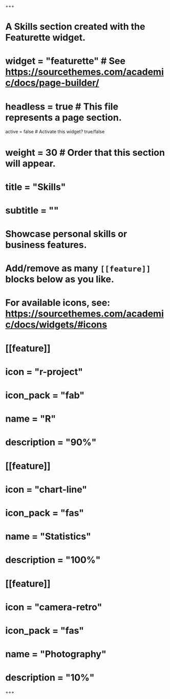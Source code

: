 +++
# A Skills section created with the Featurette widget.
# widget = "featurette"  # See https://sourcethemes.com/academic/docs/page-builder/
# headless = true  # This file represents a page section.
active = false  # Activate this widget? true/false
# weight = 30  # Order that this section will appear.

# title = "Skills"
# subtitle = ""

# Showcase personal skills or business features.
# 
# Add/remove as many `[[feature]]` blocks below as you like.
# 
# For available icons, see: https://sourcethemes.com/academic/docs/widgets/#icons

# [[feature]]
#  icon = "r-project"
#  icon_pack = "fab"
#  name = "R"
#  description = "90%"
  
# [[feature]]
#  icon = "chart-line"
#  icon_pack = "fas"
#  name = "Statistics"
#  description = "100%"  
  
# [[feature]]
#  icon = "camera-retro"
#  icon_pack = "fas"
#  name = "Photography"
#  description = "10%"

+++
